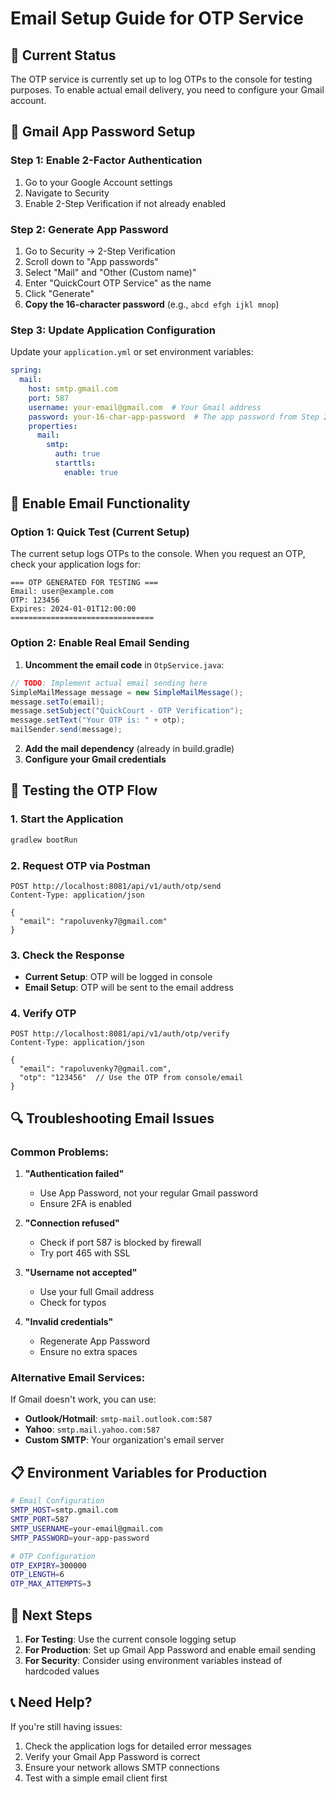 # Email Setup Guide for OTP Service

## 🔧 **Current Status**

The OTP service is currently set up to log OTPs to the console for testing purposes. To enable actual email delivery, you need to configure your Gmail account.

## 📧 **Gmail App Password Setup**

### **Step 1: Enable 2-Factor Authentication**
1. Go to your Google Account settings
2. Navigate to Security
3. Enable 2-Step Verification if not already enabled

### **Step 2: Generate App Password**
1. Go to Security → 2-Step Verification
2. Scroll down to "App passwords"
3. Select "Mail" and "Other (Custom name)"
4. Enter "QuickCourt OTP Service" as the name
5. Click "Generate"
6. **Copy the 16-character password** (e.g., `abcd efgh ijkl mnop`)

### **Step 3: Update Application Configuration**

Update your `application.yml` or set environment variables:

```yaml
spring:
  mail:
    host: smtp.gmail.com
    port: 587
    username: your-email@gmail.com  # Your Gmail address
    password: your-16-char-app-password  # The app password from Step 2
    properties:
      mail:
        smtp:
          auth: true
          starttls:
            enable: true
```

## 🚀 **Enable Email Functionality**

### **Option 1: Quick Test (Current Setup)**

The current setup logs OTPs to the console. When you request an OTP, check your application logs for:

```
=== OTP GENERATED FOR TESTING ===
Email: user@example.com
OTP: 123456
Expires: 2024-01-01T12:00:00
================================
```

### **Option 2: Enable Real Email Sending**

1. **Uncomment the email code** in `OtpService.java`:

```java
// TODO: Implement actual email sending here
SimpleMailMessage message = new SimpleMailMessage();
message.setTo(email);
message.setSubject("QuickCourt - OTP Verification");
message.setText("Your OTP is: " + otp);
mailSender.send(message);
```

2. **Add the mail dependency** (already in build.gradle)
3. **Configure your Gmail credentials**

## 🧪 **Testing the OTP Flow**

### **1. Start the Application**
```bash
gradlew bootRun
```

### **2. Request OTP via Postman**
```http
POST http://localhost:8081/api/v1/auth/otp/send
Content-Type: application/json

{
  "email": "rapoluvenky7@gmail.com"
}
```

### **3. Check the Response**
- **Current Setup**: OTP will be logged in console
- **Email Setup**: OTP will be sent to the email address

### **4. Verify OTP**
```http
POST http://localhost:8081/api/v1/auth/otp/verify
Content-Type: application/json

{
  "email": "rapoluvenky7@gmail.com",
  "otp": "123456"  // Use the OTP from console/email
}
```

## 🔍 **Troubleshooting Email Issues**

### **Common Problems:**

1. **"Authentication failed"**
   - Use App Password, not your regular Gmail password
   - Ensure 2FA is enabled

2. **"Connection refused"**
   - Check if port 587 is blocked by firewall
   - Try port 465 with SSL

3. **"Username not accepted"**
   - Use your full Gmail address
   - Check for typos

4. **"Invalid credentials"**
   - Regenerate App Password
   - Ensure no extra spaces

### **Alternative Email Services:**

If Gmail doesn't work, you can use:

- **Outlook/Hotmail**: `smtp-mail.outlook.com:587`
- **Yahoo**: `smtp.mail.yahoo.com:587`
- **Custom SMTP**: Your organization's email server

## 📋 **Environment Variables for Production**

```bash
# Email Configuration
SMTP_HOST=smtp.gmail.com
SMTP_PORT=587
SMTP_USERNAME=your-email@gmail.com
SMTP_PASSWORD=your-app-password

# OTP Configuration
OTP_EXPIRY=300000
OTP_LENGTH=6
OTP_MAX_ATTEMPTS=3
```

## 🎯 **Next Steps**

1. **For Testing**: Use the current console logging setup
2. **For Production**: Set up Gmail App Password and enable email sending
3. **For Security**: Consider using environment variables instead of hardcoded values

## 📞 **Need Help?**

If you're still having issues:
1. Check the application logs for detailed error messages
2. Verify your Gmail App Password is correct
3. Ensure your network allows SMTP connections
4. Test with a simple email client first
